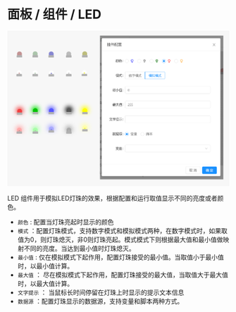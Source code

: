 # 面板 / 组件 / LED

![Bittly 面板组件 LED预览与配置](res/2022071111270001.png)

LED 组件用于模拟LED灯珠的效果，根据配置和运行取值显示不同的亮度或者颜色。

- `颜色` : 配置当灯珠亮起时显示的颜色
- `模式` ：配置灯珠模式，支持数字模式和模拟模式两种，在数字模式时，如果取值为0，则灯珠熄灭，非0则灯珠亮起。模式模式下则根据最大值和最小值做映射不同的亮度。当达到最小值时灯珠熄灭。
- `最小值` : 仅在模拟模式下起作用，配置灯珠接受的最小值。当取值小于最小值时，以最小值计算。
- `最大值` ： 尽在模拟模式下起作用，配置灯珠接受的最大值，当取值大于最大值时，以最大值计算。
- `文字提示` ： 当鼠标长时间停留在灯珠上时显示的提示文本信息
- `数据源` ：配置灯珠显示的数据源，支持变量和脚本两种方式。

